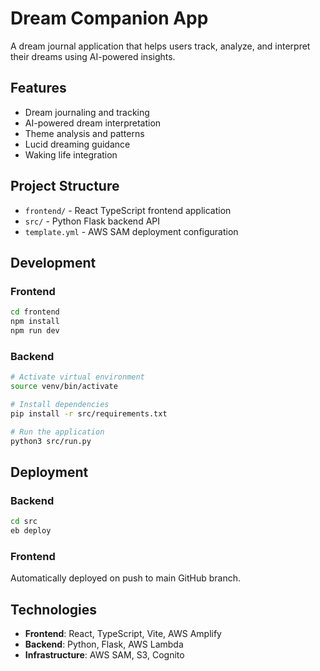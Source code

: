 # Dream Companion App

A dream journal application that helps users track, analyze, and interpret their dreams using AI-powered insights.

## Features

- Dream journaling and tracking
- AI-powered dream interpretation
- Theme analysis and patterns
- Lucid dreaming guidance
- Waking life integration

## Project Structure

- `frontend/` - React TypeScript frontend application
- `src/` - Python Flask backend API
- `template.yml` - AWS SAM deployment configuration

## Development

### Frontend

```bash
cd frontend
npm install
npm run dev
```

### Backend

```bash
# Activate virtual environment
source venv/bin/activate

# Install dependencies
pip install -r src/requirements.txt

# Run the application
python3 src/run.py
```

## Deployment

### Backend
```bash
cd src
eb deploy
```

### Frontend
Automatically deployed on push to main GitHub branch.

## Technologies

- **Frontend**: React, TypeScript, Vite, AWS Amplify
- **Backend**: Python, Flask, AWS Lambda
- **Infrastructure**: AWS SAM, S3, Cognito

